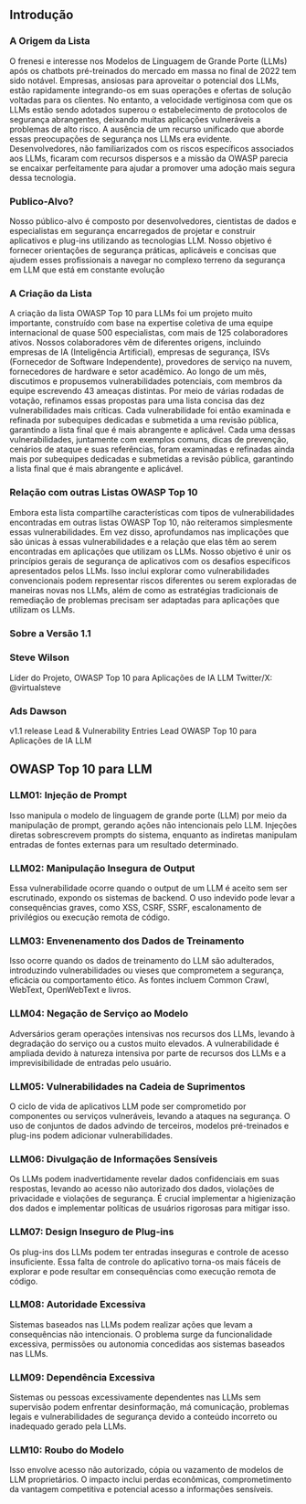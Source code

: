 ## Introdução

### A Origem da Lista
O frenesi e interesse nos Modelos de Linguagem de Grande Porte (LLMs) após os chatbots pré-treinados do mercado em massa no final de 2022 tem sido notável. Empresas, ansiosas para aproveitar o potencial dos LLMs, estão rapidamente integrando-os em suas operações e ofertas de solução voltadas para os clientes. No entanto, a velocidade vertiginosa com que os LLMs estão sendo adotados superou o estabelecimento de protocolos de segurança abrangentes, deixando muitas aplicações vulneráveis a problemas de alto risco.
A ausência de um recurso unificado que aborde essas preocupações de segurança nos LLMs era evidente. Desenvolvedores, não familiarizados com os riscos específicos associados aos LLMs, ficaram com recursos dispersos e a missão da OWASP parecia se encaixar perfeitamente para ajudar a promover uma adoção mais segura dessa tecnologia.

### Publico-Alvo?
Nosso público-alvo é composto por desenvolvedores, cientistas de dados e especialistas em segurança encarregados de projetar e construir aplicativos e plug-ins utilizando as tecnologias LLM. Nosso objetivo é fornecer orientações de segurança práticas, aplicáveis e concisas que ajudem esses profissionais a navegar no complexo terreno da segurança em LLM que está em constante evolução

### A Criação da Lista
A criação da lista OWASP Top 10 para LLMs foi um projeto muito importante, construído com base na expertise coletiva de uma equipe internacional de quase 500 especialistas, com mais de 125 colaboradores ativos. Nossos colaboradores vêm de diferentes origens, incluindo empresas de IA (Inteligência Artificial), empresas de segurança, ISVs (Fornecedor de Software Independente), provedores de serviço na nuvem, fornecedores de hardware e setor acadêmico.
Ao longo de um mês, discutimos e propusemos vulnerabilidades potenciais, com membros da equipe escrevendo 43 ameaças distintas. Por meio de várias rodadas de votação, refinamos essas propostas para uma lista concisa das dez vulnerabilidades mais críticas. Cada vulnerabilidade foi então examinada e refinada por subequipes dedicadas e submetida a uma revisão pública, garantindo a lista final que é mais abrangente e aplicável.
Cada uma dessas vulnerabilidades, juntamente com exemplos comuns, dicas de prevenção, cenários de ataque e suas referências, foram examinadas e refinadas ainda mais por subequipes dedicadas e submetidas a revisão pública, garantindo a lista final que é mais abrangente e aplicável.

### Relação com outras Listas OWASP Top 10
Embora esta lista compartilhe características com tipos de vulnerabilidades encontradas em outras listas OWASP Top 10, não reiteramos simplesmente essas vulnerabilidades. Em vez disso, aprofundamos nas implicações que são únicas à essas vulnerabilidades e a relação que elas têm ao serem encontradas em aplicações que utilizam os LLMs.
Nosso objetivo é unir os princípios gerais de segurança de aplicativos com os desafios específicos apresentados pelos LLMs. Isso inclui explorar como vulnerabilidades convencionais podem representar riscos diferentes ou serem exploradas de maneiras novas nos LLMs, além de como as estratégias tradicionais de remediação de problemas precisam ser adaptadas para aplicações que utilizam os LLMs.

### Sobre a Versão 1.1


### Steve Wilson
Líder do Projeto, OWASP Top 10 para Aplicações de IA LLM
Twitter/X: @virtualsteve


### Ads Dawson
v1.1 release Lead & Vulnerability Entries Lead
OWASP Top 10 para Aplicações de IA LLM


## OWASP Top 10 para LLM

### LLM01: Injeção de Prompt
Isso manipula o modelo de linguagem de grande porte (LLM) por meio da manipulação de prompt, gerando ações não intencionais pelo LLM. Injeções diretas sobrescrevem prompts do sistema, enquanto as indiretas manipulam entradas de fontes externas para um resultado determinado.
### LLM02: Manipulação Insegura de Output
Essa vulnerabilidade ocorre quando o output de um LLM é aceito sem ser escrutinado, expondo os sistemas de backend. O uso indevido pode levar a consequências graves, como XSS, CSRF, SSRF, escalonamento de privilégios ou execução remota de código.
### LLM03: Envenenamento dos Dados de Treinamento
Isso ocorre quando os dados de treinamento do LLM são adulterados, introduzindo vulnerabilidades ou vieses que comprometem a segurança, eficácia ou comportamento ético. As fontes incluem Common Crawl, WebText, OpenWebText e livros.
### LLM04: Negação de Serviço ao Modelo
Adversários geram operações intensivas nos recursos dos LLMs, levando à degradação do serviço ou a custos muito elevados. A vulnerabilidade é ampliada devido à natureza intensiva por parte de recursos dos LLMs e a imprevisibilidade de entradas pelo usuário.
### LLM05: Vulnerabilidades na Cadeia de Suprimentos
O ciclo de vida de aplicativos LLM pode ser comprometido por componentes ou serviços vulneráveis, levando a ataques na segurança. O uso de conjuntos de dados advindo de terceiros, modelos pré-treinados e plug-ins podem adicionar vulnerabilidades.
### LLM06: Divulgação de Informações Sensíveis
Os LLMs podem inadvertidamente revelar dados confidenciais em suas respostas, levando ao acesso não autorizado dos dados, violações de privacidade e violações de segurança. É crucial implementar a higienização dos dados e implementar políticas de usuários rigorosas para mitigar isso.
### LLM07: Design Inseguro de Plug-ins
Os plug-ins dos LLMs podem ter entradas inseguras e controle de acesso insuficiente. Essa falta de controle do aplicativo torna-os mais fáceis de explorar e pode resultar em consequências como execução remota de código.
### LLM08: Autoridade Excessiva
Sistemas baseados nas LLMs podem realizar ações que levam a consequências não intencionais. O problema surge da funcionalidade excessiva, permissões ou autonomia concedidas aos sistemas baseados nas LLMs.
### LLM09: Dependência Excessiva
Sistemas ou pessoas excessivamente dependentes nas LLMs sem supervisão podem enfrentar desinformação, má comunicação, problemas legais e vulnerabilidades de segurança devido a conteúdo incorreto ou inadequado gerado pela LLMs.
### LLM10: Roubo do Modelo
Isso envolve acesso não autorizado, cópia ou vazamento de modelos de LLM proprietários. O impacto inclui perdas econômicas, comprometimento da vantagem competitiva e potencial acesso a informações sensíveis.

